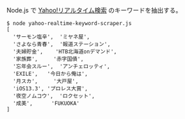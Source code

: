 Node.js で [Yahoo!リアルタイム検索](https://search.yahoo.co.jp/realtime) のキーワードを抽出する。

```
$ node yahoo-realtime-keyword-scraper.js
[
  'サーモン塩辛',  'ミヤネ屋',
  'さよなら青春',  '報道ステーション',
  '夫婦貯金',    'HTB北海道onデマンド',
  '家族葬',     '赤字国債',
  '忘年会スルー',  'アンチェロッティ',
  'EXILE',   '今日から俺は',
  '月スカ',     '大戸屋',
  'iOS13.3', 'プロレス大賞',
  '夜空ノムコウ',  'ロクセット',
  '成美',      'FUKUOKA'
]
```